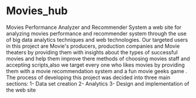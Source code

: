 # Movies_hub
Movies Performance Analyzer and Recommender System
a web site for analyzing movies performance and recommender system through the use of big data analytics techniques and web technologies.
		Our targeted users in this project are Movie's producers,  production companies and Movie theaters by providing them with insights about the types of successful movies and help them improve there methods of choosing movies staff and accepting scripts,also we target every one who likes movies by providing them with a movie recommendation system and a fun movie geeks game .
The process of developing this project was decided into three main sections:
1-	 Data set creation
2-	 Analytics
3-	 Design and implementation of the web site
